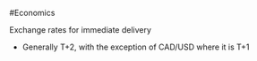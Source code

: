 #Economics 

Exchange rates for immediate delivery 
- Generally T+2, with the exception of CAD/USD where it is T+1